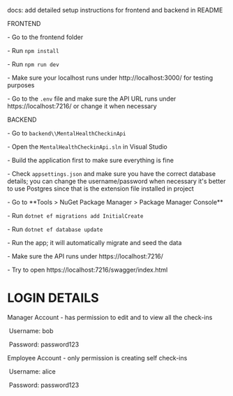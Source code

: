 docs: add detailed setup instructions for frontend and backend in README



FRONTEND

\- Go to the frontend folder

\- Run `npm install`

\- Run `npm run dev`

\- Make sure your localhost runs under http://localhost:3000/ for testing purposes

\- Go to the `.env` file and make sure the API URL runs under https://localhost:7216/ or change it when necessary



BACKEND

\- Go to `backend\\MentalHealthCheckinApi`

\- Open the `MentalHealthCheckinApi.sln` in Visual Studio

\- Build the application first to make sure everything is fine

\- Check `appsettings.json` and make sure you have the correct database details; you can change the username/password when necessary it's better to use Postgres since that is the extension file installed in project

\- Go to \*\*Tools > NuGet Package Manager > Package Manager Console\*\*

\- Run `dotnet ef migrations add InitialCreate` 

\- Run `dotnet ef database update`

\- Run the app; it will automatically migrate and seed the data

\- Make sure the API runs under https://localhost:7216/

\- Try to open https://localhost:7216/swagger/index.html



# LOGIN DETAILS

Manager Account - has permission to edit and to view all the check-ins

&nbsp;Username: bob

&nbsp;Password: password123



Employee Account - only permission is creating self check-ins

&nbsp;Username: alice

&nbsp;Password: password123

